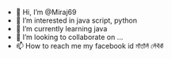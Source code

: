 - 👋 Hi, I’m @Miraj69
- 👀 I’m interested in java script, python 
- 🌱 I’m currently learning java 
- 💞️ I’m looking to collaborate on ...
- 📫 How to reach me my facebook id মাঁতাঁলঁ লেঁখঁকঁ
<!---
Miraj69/Miraj69 is a ✨ special ✨ repository because its `README.md` (this file) appears on your GitHub profile.
You can click the Preview link to take a look at your changes.
--->
